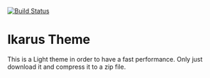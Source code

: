 [![Build Status](https://travis-ci.org/Automattic/_s.svg?branch=master)](https://travis-ci.org/Automattic/_s)

Ikarus Theme
===

This is a Light theme in order to have a fast performance. Only just download it and compress it to a zip file.